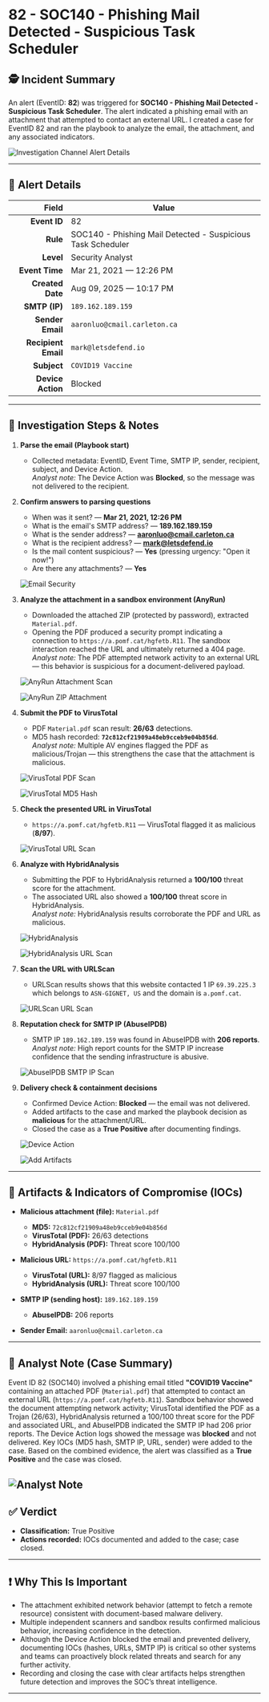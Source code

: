 # 82 - SOC140 - Phishing Mail Detected - Suspicious Task Scheduler

## 🕵️ Incident Summary

An alert (EventID: **82**) was triggered for **SOC140 - Phishing Mail Detected - Suspicious Task Scheduler**. The alert indicated a phishing email with an attachment that attempted to contact an external URL. I created a case for EventID 82 and ran the playbook to analyze the email, the attachment, and any associated indicators.

![Investigation Channel Alert Details](images/investigation-channel-alert-details.png)

---

## 📑 Alert Details

| Field                   | Value                                                                 |
|------------------------:|-----------------------------------------------------------------------|
| **Event ID**            | 82                                                                    |
| **Rule**                | SOC140 - Phishing Mail Detected - Suspicious Task Scheduler           |
| **Level**               | Security Analyst                                                      |
| **Event Time**          | Mar 21, 2021 — 12:26 PM                                               |
| **Created Date**        | Aug 09, 2025 — 10:17 PM                                               |
| **SMTP (IP)**           | `189.162.189.159`                                                     |
| **Sender Email**        | `aaronluo@cmail.carleton.ca`                                          |
| **Recipient Email**     | `mark@letsdefend.io`                                                  |
| **Subject**             | `COVID19 Vaccine`                                                     |
| **Device Action**       | Blocked                                                               |

---

## 🔎 Investigation Steps & Notes

1. **Parse the email (Playbook start)**  
   - Collected metadata: EventID, Event Time, SMTP IP, sender, recipient, subject, and Device Action.  
   *Analyst note:* The Device Action was **Blocked**, so the message was not delivered to the recipient.

2. **Confirm answers to parsing questions**  
   - When was it sent? — **Mar 21, 2021, 12:26 PM**  
   - What is the email's SMTP address? — **189.162.189.159**  
   - What is the sender address? — **aaronluo@cmail.carleton.ca**  
   - What is the recipient address? — **mark@letsdefend.io**  
   - Is the mail content suspicious? — **Yes** (pressing urgency: "Open it now!")  
   - Are there any attachments? — **Yes**

   ![Email Security](images/email-security.png)

3. **Analyze the attachment in a sandbox environment (AnyRun)**  
   - Downloaded the attached ZIP (protected by password), extracted `Material.pdf`.  
   - Opening the PDF produced a security prompt indicating a connection to `https://a.pomf.cat/hgfetb.R11`. The sandbox interaction reached the URL and ultimately returned a 404 page.  
   *Analyst note:* The PDF attempted network activity to an external URL — this behavior is suspicious for a document-delivered payload.

   ![AnyRun Attachment Scan](images/anyrun-download-file.png)

   ![AnyRun ZIP Attachment](images/anyrun-materialpdf.png)

4. **Submit the PDF to VirusTotal**  
   - PDF `Material.pdf` scan result: **26/63** detections.  
   - MD5 hash recorded: **`72c812cf21909a48eb9cceb9e04b856d`**.  
   *Analyst note:* Multiple AV engines flagged the PDF as malicious/Trojan — this strengthens the case that the attachment is malicious.

   ![VirusTotal PDF Scan](images/virustotal-attachment-scan.png)

   ![VirusTotal MD5 Hash](images/virustotal-hash.png)

5. **Check the presented URL in VirusTotal**  
   - `https://a.pomf.cat/hgfetb.R11` — VirusTotal flagged it as malicious (**8/97**).  

   ![VirusTotal URL Scan](images/virustotal-url-scan.png)

6. **Analyze with HybridAnalysis**  
   - Submitting the PDF to HybridAnalysis returned a **100/100** threat score for the attachment.  
   - The associated URL also showed a **100/100** threat score in HybridAnalysis.  
   *Analyst note:* HybridAnalysis results corroborate the PDF and URL as malicious.

   ![HybridAnalysis](images/hybridanalysis-pdf-scan.png)

   ![HybridAnalysis URL Scan](images/hybridanalysis-url-scan.png)

7. **Scan the URL with URLScan**  
   - URLScan results shows that this website contacted 1 IP `69.39.225.3` which belongs to `ASN-GIGNET, US` and the domain is `a.pomf.cat`.  
 
   ![URLScan URL Scan](images/urlscan-url-scan.png)

8. **Reputation check for SMTP IP (AbuseIPDB)**  
   - SMTP IP `189.162.189.159` was found in AbuseIPDB with **206 reports**.  
   *Analyst note:* High report counts for the SMTP IP increase confidence that the sending infrastructure is abusive.

   ![AbuseIPDB SMTP IP Scan](images/abuseipdb-smtp-ip-scan.png) 

9. **Delivery check & containment decisions**  
   - Confirmed Device Action: **Blocked** — the email was not delivered.  
   - Added artifacts to the case and marked the playbook decision as **malicious** for the attachment/URL.  
   - Closed the case as a **True Positive** after documenting findings.

   ![Device Action](images/device-action-blocked.png)

   ![Add Artifacts](images/add-artifacts.png)
---

## 🧾 Artifacts & Indicators of Compromise (IOCs)

- **Malicious attachment (file):** `Material.pdf`  
  - **MD5:** `72c812cf21909a48eb9cceb9e04b856d`  
  - **VirusTotal (PDF):** 26/63 detections
  - **HybridAnalysis (PDF):** Threat score 100/100

- **Malicious URL:** `https://a.pomf.cat/hgfetb.R11`  
  - **VirusTotal (URL):** 8/97 flagged as malicious  
  - **HybridAnalysis (URL):** Threat score 100/100

- **SMTP IP (sending host):** `189.162.189.159`  
  - **AbuseIPDB:** 206 reports

- **Sender Email:** `aaronluo@cmail.carleton.ca`

---

## 📝 Analyst Note (Case Summary)

Event ID 82 (SOC140) involved a phishing email titled **"COVID19 Vaccine"** containing an attached PDF (`Material.pdf`) that attempted to contact an external URL (`https://a.pomf.cat/hgfetb.R11`). Sandbox behavior showed the document attempting network activity; VirusTotal identified the PDF as a Trojan (26/63), HybridAnalysis returned a 100/100 threat score for the PDF and associated URL, and AbuseIPDB indicated the SMTP IP had 206 prior reports. The Device Action logs showed the message was **blocked** and not delivered. Key IOCs (MD5 hash, SMTP IP, URL, sender) were added to the case. Based on the combined evidence, the alert was classified as a **True Positive** and the case was closed.


![Analyst Note](images/analyst-note.png)
---

## ✅ Verdict

- **Classification:** True Positive  
- **Actions recorded:** IOCs documented and added to the case; case closed.

---

## ❗ Why This Is Important

- The attachment exhibited network behavior (attempt to fetch a remote resource) consistent with document-based malware delivery.  
- Multiple independent scanners and sandbox results confirmed malicious behavior, increasing confidence in the detection.  
- Although the Device Action blocked the email and prevented delivery, documenting IOCs (hashes, URLs, SMTP IP) is critical so other systems and teams can proactively block related threats and search for any further activity.  
- Recording and closing the case with clear artifacts helps strengthen future detection and improves the SOC’s threat intelligence.

---